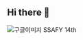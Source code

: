 ## Hi there 👋
![구글이미지](https://m.health.chosun.com/site/data/img_dir/2023/07/17/2023071701753_0.jpg)
SSAFY 14th


